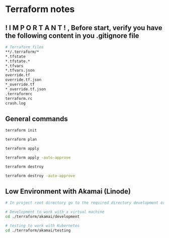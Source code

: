 # Terraform notes


## ! I M P O R T A N T ! , Before start, verify you have the following content in you .gitignore file
```bash
# Terraform files
**/.terraform/*
*.tfstate
*.tfstate.*
*.tfvars
*.tfvars.json
override.tf
override.tf.json
*_override.tf
*_override.tf.json
.terraformrc
terraform.rc
crash.log

```

## General commands
```bash
terraform init

terraform plan

terraform apply

terraform apply -auto-approve

terraform destroy

terraform destroy -auto-approve
```

## Low Environment with Akamai (Linode)
```bash
# In project root directory go to the required directory development or testing

# Development to work with a virtual machine
cd ./terraform/akamai/development

# testing to work with Kubernetes
cd ./terraform/akamai/testing

```